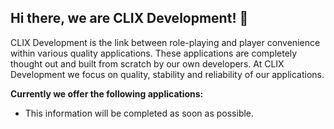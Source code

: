 ## Hi there, we are CLIX Development! 👋

CLIX Development is the link between role-playing and player convenience within various quality applications. These applications are completely thought out and built from scratch by our own developers. At CLIX Development we focus on quality, stability and reliability of our applications.

**Currently we offer the following applications:**
- This information will be completed as soon as possible.
